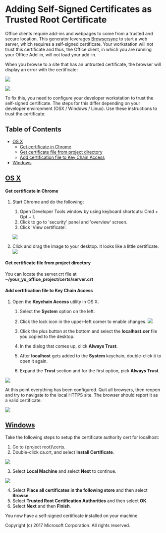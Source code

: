 # Adding Self-Signed Certificates as Trusted Root Certificate

Office clients require add-ins and webpages to come from a trusted and secure location. This generator leverages [Browsersync](https://browsersync.io/) to start a web server, which requires a self-signed certificate. Your workstation will not trust this certificate and thus, the Office client, in which you are running your Office Add-in, will not load your add-in.

When you browse to a site that has an untrusted certificate, the browser will display an error with the certificate:
  		  
  ![](assets/ssl-chrome-error.png)
   
  ![](assets/ssl-edge-error.png)
   
To fix this, you need to configure your developer workstation to trust the self-signed certificate. The steps for this differ depending on your developer environment (OSX / Windows / Linux). Use these instructions to trust the certificate:

## Table of Contents

* [OS X](#os-x)
  * [Get certificate in Chrome](#get-certificate-in-chrome)
  * [Get certificate file from project directory](#get-certificate-file-from-project-directory)
  * [Add certification file to Key Chain Access](#add-certification-file-to-key-chain-access)
* [Windows](#windows)

## [OS X](https://support.apple.com/kb/PH18677)

#### Get certificate in Chrome

1. Start Chrome and do the following:
   1. Open Developer Tools window by using keyboard shortcuts: Cmd + Opt + I.
   1. Click to go to 'security' panel and 'overview' screen.
	 1. Click 'View certificate'. 

   ![](assets/ssl-chrome-devtool.png)

1. Click and drag the image to your desktop. It looks like a little certificate.
![](assets/ssl-chrome-getcert.png)

#### Get certificate file from project directory

You can locate the server.crt file at **~/your_yo_office_project/certs/server.crt**

#### Add certification file to Key Chain Access

1. Open the **Keychain Access** utility in OS X.
   1. Select the **System** option on the left.
   1. Click the lock icon in the upper-left corner to enable changes.
   ![](assets/ssl-keychain-01.png)

   1. Click the plus button at the bottom and select the **localhost.cer** file you copied to the desktop.
   1. In the dialog that comes up, click **Always Trust**.
   1. After **localhost** gets added to the **System** keychain, double-click it to open it again.
   1. Expand the **Trust** section and for the first option, pick **Always Trust**.

  ![](assets/ssl-keychain-02.png)
  
At this point everything has been configured. Quit all browsers, then reopen and try to navigate to the local HTTPS site. The browser should report it as a valid certificate:

  ![](assets/ssl-chrome-good.png)

## [Windows](https://technet.microsoft.com/en-us/library/cc754841.aspx)

Take the following steps to setup the certificate authority cert for localhost:

1.	Go to {project root}\certs.
2.	Double-click ca.crt, and select **Install Certificate**.
       
![](assets/ssl-ie-04.png)

3.	Select **Local Machine** and select **Next** to continue.

![](assets/ssl-ie-05.png)

4.	Select **Place all certificates in the following store** and then select **Browse**.
5.	Select **Trusted Root Certification Authorities** and then select **OK**.
6.	Select **Next** and then **Finish**.

You now have a self-signed certificate installed on your machine.

Copyright (c) 2017 Microsoft Corporation. All rights reserved.
